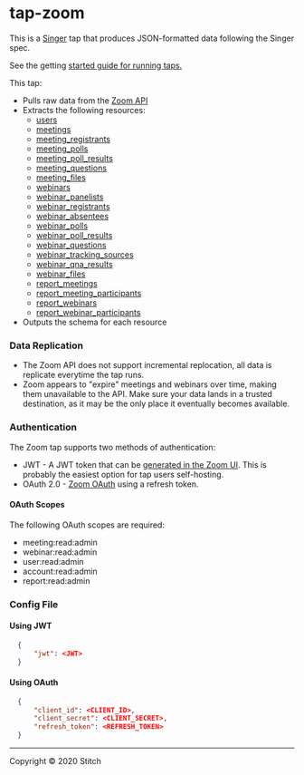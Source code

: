 # tap-zoom

This is a [Singer](https://www.singer.io/) tap that produces JSON-formatted data following the Singer spec.

See the getting [started guide for running taps.](https://github.com/singer-io/getting-started/blob/master/docs/RUNNING_AND_DEVELOPING.md#running-singer-with-python)

This tap:

- Pulls raw data from the [Zoom API](https://marketplace.zoom.us/docs/api-reference/introduction)
- Extracts the following resources:
  - [users](https://marketplace.zoom.us/docs/api-reference/zoom-api/users/users)
  - [meetings](https://marketplace.zoom.us/docs/api-reference/zoom-api/meetings/meetings)
  - [meeting_registrants](https://marketplace.zoom.us/docs/api-reference/zoom-api/meetings/meetingregistrants)
  - [meeting_polls](https://marketplace.zoom.us/docs/api-reference/zoom-api/meetings/meetingpolls)
  - [meeting_poll_results](https://marketplace.zoom.us/docs/api-reference/zoom-api/meetings/listpastmeetingpolls)
  - [meeting_questions](https://marketplace.zoom.us/docs/api-reference/zoom-api/meetings/meetingregistrantsquestionsget)
  - [meeting_files](https://marketplace.zoom.us/docs/api-reference/zoom-api/meetings/listpastmeetingfiles)
  - [webinars](https://marketplace.zoom.us/docs/api-reference/zoom-api/webinars/webinars)
  - [webinar_panelists](https://marketplace.zoom.us/docs/api-reference/zoom-api/webinars/webinarpanelists)
  - [webinar_registrants](https://marketplace.zoom.us/docs/api-reference/zoom-api/webinars/webinarregistrants)
  - [webinar_absentees](https://marketplace.zoom.us/docs/api-reference/zoom-api/webinars/webinarabsentees)
  - [webinar_polls](https://marketplace.zoom.us/docs/api-reference/zoom-api/webinars/webinarpolls)
  - [webinar_poll_results](https://marketplace.zoom.us/docs/api-reference/zoom-api/webinars/listpastwebinarpollresults)
  - [webinar_questions](https://marketplace.zoom.us/docs/api-reference/zoom-api/webinars/webinarregistrantsquestionsget)
  - [webinar_tracking_sources](https://marketplace.zoom.us/docs/api-reference/zoom-api/webinars/gettrackingsources)
  - [webinar_qna_results](https://marketplace.zoom.us/docs/api-reference/zoom-api/webinars/listpastwebinarqa)
  - [webinar_files](https://marketplace.zoom.us/docs/api-reference/zoom-api/webinars/listpastwebinarfiles)
  - [report_meetings](https://marketplace.zoom.us/docs/api-reference/zoom-api/reports/reportmeetingdetails)
  - [report_meeting_participants](https://marketplace.zoom.us/docs/api-reference/zoom-api/reports/reportmeetingparticipants)
  - [report_webinars](https://marketplace.zoom.us/docs/api-reference/zoom-api/reports/reportwebinardetails)
  - [report_webinar_participants](https://marketplace.zoom.us/docs/api-reference/zoom-api/reports/reportwebinarparticipants)
- Outputs the schema for each resource

### Data Replication

- The Zoom API does not support incremental replocation, all data is replicate everytime the tap runs.
- Zoom appears to "expire" meetings and webinars over time, making them unavailable to the API. Make sure your data lands in a trusted destination, as it may be the only place it eventually becomes available.

### Authentication

The Zoom tap supports two methods of authentication:
- JWT - A JWT token that can be [generated in the Zoom UI](https://marketplace.zoom.us/docs/guides/auth/jwt). This is probably the easiest option for tap users self-hosting.
- OAuth 2.0 - [Zoom OAuth](https://marketplace.zoom.us/docs/guides/auth/oauth) using a refresh token.

#### OAuth Scopes

The following OAuth scopes are required:
- meeting:read:admin
- webinar:read:admin
- user:read:admin
- account:read:admin
- report:read:admin

### Config File

#### Using JWT

```json
  {
      "jwt": <JWT>
  }
  ```

#### Using OAuth

```json
  {
      "client_id": <CLIENT_ID>,
      "client_secret": <CLIENT_SECRET>,
      "refresh_token": <REFRESH_TOKEN>
  }
  ```

---

Copyright &copy; 2020 Stitch
